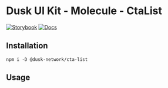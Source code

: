 # Dusk UI Kit - Molecule - CtaList

[![Storybook](https://img.shields.io/badge/Storybook-Component_Playground-%23FF4785?style=flat&logo=storybook)](https://dusk-network.github.io/dusk-ui-kit/?path=/story/components-atoms-cta-list)
[![Docs](https://img.shields.io/badge/Documentation-%235E35CF?style=flat)](https://dusk-network.github.io/dusk-ui-kit/docs/components/atoms/cta-list)

## Installation

```
npm i -D @dusk-network/cta-list
```

## Usage

<!-- MARKDOWN-AUTO-DOCS:START (CODE:src=../../../examples/src/molecules/cta-list/CtaList_01.svelte) -->
<!-- MARKDOWN-AUTO-DOCS:END -->
